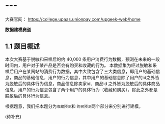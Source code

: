 # ---

大赛官网： https://college.upaas.unionpay.com/upgeek-web/home

**数据建模赛道**

## 1.1 题目概述

本次大赛基于脱敏和采样后的约 40,000 条用户消费行为数据，预测在未来的一段时间内，用户对于某产品是否会有购买和收藏的行为。
本数据集为经过脱敏和采样后用户在某网站的消费行为数据，其中大致包含了三大类信息，即用户的基础信息，商品的基础信息，用户的行为信息，其中用户的基础信息除了用户的id之外皆为脱敏后的具体行为信息，商品信息除卖家id、商品id 之外皆为脱敏后的具体商品信息，用户的行为信息包含了两个用户的具体行为（收藏和购买），除此之外都是脱敏后的具体行为信息。


根据题意，我们把本题分为`收藏预测`和 `购买预测`两个部分来分别进行建模。

(待补充)

